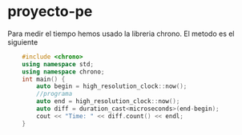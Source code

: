 # proyecto-pe
Para medir el tiempo hemos usado la libreria chrono. El metodo es el siguiente

```cc
	#include <chrono>
	using namespace std;
	using namespace chrono;
	int main() {
		auto begin = high_resolution_clock::now();
		//programa
		auto end = high_resolution_clock::now();
		auto diff = duration_cast<microseconds>(end-begin);
		cout << "Time: " << diff.count() << endl;
	}
```
